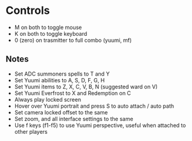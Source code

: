 # Controls

- M on both to toggle mouse
- K on both to toggle keyboard
- 0 (zero) on trasmitter to full combo (yuumi, mf)

## Notes

- Set ADC summoners spells to T and Y
- Set Yuumi abilities to A, S, D, F, G, H
- Set Yuumi items to Z, X, C, V, B, N (suggested ward on V)
- Set Yuumi Everfrost to X and Redemption on C
- Always play locked screen
- Hover over Yuumi portrait and press S to auto attach / auto path
- Set camera locked offset to the same
- Set zoom, and all interface settings to the same
- Use f keys (f1-f5) to use Yuumi perspective, useful when attached to other players
